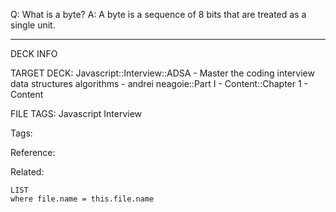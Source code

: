 Q: What is a byte?
A: A byte is a sequence of 8 bits that are treated as a single unit.
<!--ID: 1689972344222-->



---

DECK INFO

TARGET DECK: Javascript::Interview::ADSA - Master the coding interview data structures algorithms - andrei neagoie::Part I - Content::Chapter 1 - Content

FILE TAGS: Javascript Interview

Tags:

Reference:

Related:

```dataview
LIST
where file.name = this.file.name
```
